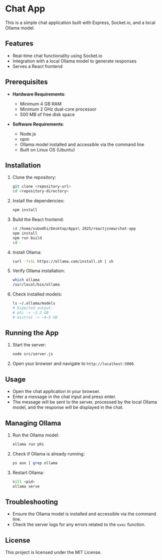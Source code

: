 # Chat App

This is a simple chat application built with Express, Socket.io, and a local Ollama model.

## Features

- Real-time chat functionality using Socket.io
- Integration with a local Ollama model to generate responses
- Serves a React frontend

## Prerequisites

- **Hardware Requirements**:
  - Minimum 4 GB RAM
  - Minimum 2 GHz dual-core processor
  - 500 MB of free disk space

- **Software Requirements**:
  - Node.js
  - npm
  - Ollama model installed and accessible via the command line
  - Built on Linux OS (Ubuntu)

## Installation

1. Clone the repository:

    ```bash
    git clone <repository-url>
    cd <repository-directory>
    ```

2. Install the dependencies:

    ```bash
    npm install
    ```

3. Build the React frontend:

    ```bash
    cd /home/subodhi/Desktop/Apps\ 2025/reactjsnew/chat-app
    npm install
    npm run build
    cd -
    ```

4. Install Ollama:

    ```bash
    curl -fsSL https://ollama.com/install.sh | sh
    ```

5. Verify Ollama installation:

    ```bash
    which ollama
    /usr/local/bin/ollama
    ```

6. Check installed models:

    ```bash
    ls ~/.ollama/models
    # Expected output:
    # phi -> ~2.2 GB
    # mistral -> ~4–5 GB
    ```

## Running the App

1. Start the server:

    ```bash
    node src/server.js
    ```

2. Open your browser and navigate to `http://localhost:5000`.

## Usage

- Open the chat application in your browser.
- Enter a message in the chat input and press enter.
- The message will be sent to the server, processed by the local Ollama model, and the response will be displayed in the chat.

## Managing Ollama

1. Run the Ollama model:

    ```bash
    ollama run phi
    ```

2. Check if Ollama is already running:

    ```bash
    ps aux | grep ollama
    ```

3. Restart Ollama:

    ```bash
    kill <pid>
    ollama serve
    ```

## Troubleshooting

- Ensure the Ollama model is installed and accessible via the command line.
- Check the server logs for any errors related to the `exec` function.

## License

This project is licensed under the MIT License.
